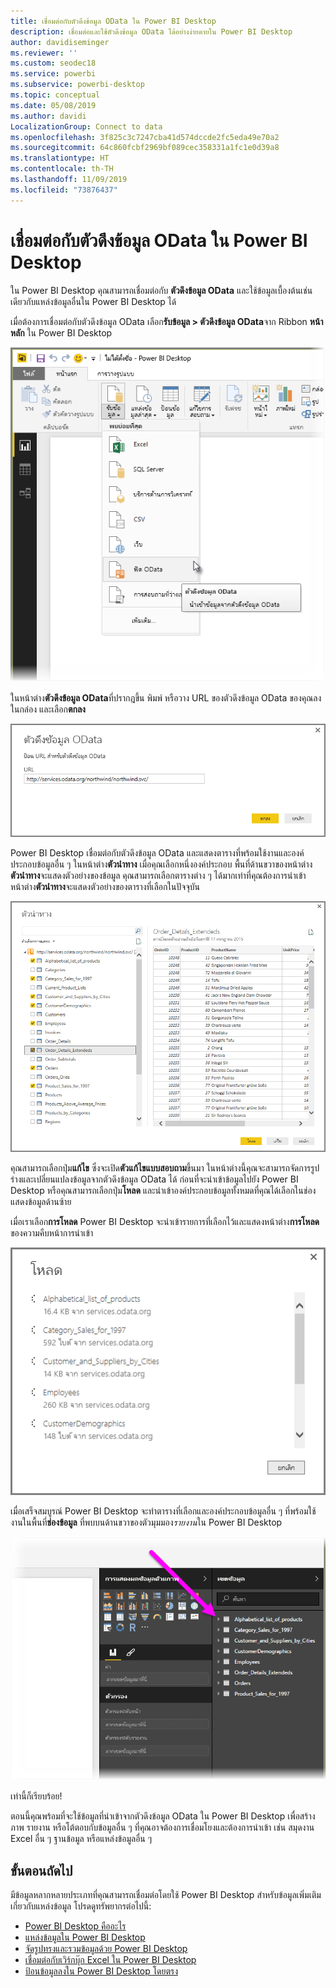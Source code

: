 ```yaml
---
title: เชื่อมต่อกับตัวดึงข้อมูล OData ใน Power BI Desktop
description: เชื่อมต่อและใช้ตัวดึงข้อมูล OData ได้อย่างง่ายดายใน Power BI Desktop
author: davidiseminger
ms.reviewer: ''
ms.custom: seodec18
ms.service: powerbi
ms.subservice: powerbi-desktop
ms.topic: conceptual
ms.date: 05/08/2019
ms.author: davidi
LocalizationGroup: Connect to data
ms.openlocfilehash: 3f825c3c7247cba41d574dccde2fc5eda49e70a2
ms.sourcegitcommit: 64c860fcbf2969bf089cec358331a1fc1e0d39a8
ms.translationtype: HT
ms.contentlocale: th-TH
ms.lasthandoff: 11/09/2019
ms.locfileid: "73876437"
---
```

# <a name="connect-to-odata-feeds-in-power-bi-desktop"></a>เชื่อมต่อกับตัวดึงข้อมูล OData ใน Power BI Desktop
ใน Power BI Desktop คุณสามารถเชื่อมต่อกับ **ตัวดึงข้อมูล OData** และใช้ข้อมูลเบื้องต้นเช่นเดียวกับแหล่งข้อมูลอื่นใน Power BI Desktop ได้

เมื่อต้องการเชื่อมต่อกับตัวดึงข้อมูล OData เลือก**รับข้อมูล > ตัวดึงข้อมูล OData**จาก Ribbon **หน้าหลัก** ใน Power BI Desktop

![](media/desktop-connect-odata/connect-to-odata_1.png)

ในหน้าต่าง**ตัวดึงข้อมูล OData**ที่ปรากฎขึ้น พิมพ์ หรือวาง URL ของตัวดึงข้อมูล OData ของคุณลงในกล่อง และเลือก**ตกลง**

![](media/desktop-connect-odata/connect-to-odata_2.png)

Power BI Desktop เชื่อมต่อกับตัวดึงข้อมูล OData และแสดงตารางที่พร้อมใช้งานและองค์ประกอบข้อมูลอื่น ๆ ในหน้าต่าง**ตัวนำทาง** เมื่อคุณเลือกหนึ่งองค์ประกอบ พื้นที่ด้านขวาของหน้าต่าง**ตัวนำทาง**จะแสดงตัวอย่างของข้อมูล คุณสามารถเลือกตารางต่าง ๆ ได้มากเท่าที่คุณต้องการนำเข้า หน้าต่าง**ตัวนำทาง**จะแสดงตัวอย่างของตารางที่เลือกในปัจจุบัน

![](media/desktop-connect-odata/connect-to-odata_3.png)

คุณสามารถเลือกปุ่ม**แก้ไข** ซึ่งจะเปิด**ตัวแก้ไขแบบสอบถาม**ขึ้นมา ในหน้าต่างนี้คุณจะสามารถจัดการรูปร่างและเปลี่ยนแปลงข้อมูลจากตัวดึงข้อมูล OData ได้ ก่อนที่จะนำเข้าข้อมูลไปยัง Power BI Desktop หรือคุณสามารถเลือกปุ่ม**โหลด** และนำเข้าองค์ประกอบข้อมูลทั้งหมดที่คุณได้เลือกในช่องแสดงข้อมูลด้านซ้าย

เมื่อเราเลือก**การโหลด** Power BI Desktop จะนำเข้ารายการที่เลือกไว้และแสดงหน้าต่าง**การโหลด**ของความคืบหน้าการนำเข้า

![](media/desktop-connect-odata/connect-to-odata_4.png)

เมื่อเสร็จสมบูรณ์ Power BI Desktop จะทำตารางที่เลือกและองค์ประกอบข้อมูลอื่น ๆ ที่พร้อมใช้งานในพื้นที่**ช่องข้อมูล** ที่พบบนด้านขวาของตัวมุมมอง*รายงาน*ใน Power BI Desktop

![](media/desktop-connect-odata/connect-to-odata_5.png)

เท่านี้ก็เรียบร้อย!

ตอนนี้คุณพร้อมที่จะใช้ข้อมูลที่นำเข้าจากตัวดึงข้อมูล OData ใน Power BI Desktop เพื่อสร้างภาพ รายงาน หรือโต้ตอบกับข้อมูลอื่น ๆ ที่คุณอาจต้องการเชื่อมโยงและต้องการนำเข้า เช่น สมุดงาน Excel อื่น ๆ ฐานข้อมูล หรือแหล่งข้อมูลอื่น ๆ

## <a name="next-steps"></a>ขั้นตอนถัดไป
มีข้อมูลหลากหลายประเภทที่คุณสามารถเชื่อมต่อโดยใช้ Power BI Desktop สำหรับข้อมูลเพิ่มเติมเกี่ยวกับแหล่งข้อมูล โปรดดูทรัพยากรต่อไปนี้:

* [Power BI Desktop คืออะไร](desktop-what-is-desktop.md)
* [แหล่งข้อมูลใน Power BI Desktop](desktop-data-sources.md)
* [จัดรูปทรงและรวมข้อมูลด้วย Power BI Desktop](desktop-shape-and-combine-data.md)
* [เชื่อมต่อกับเวิร์กบุ๊ก Excel ใน Power BI Desktop](desktop-connect-excel.md)   
* [ป้อนข้อมูลลงใน Power BI Desktop โดยตรง](desktop-enter-data-directly-into-desktop.md)   

